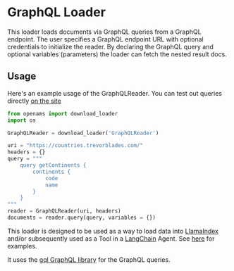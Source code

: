 # GraphQL Loader

This loader loads documents via GraphQL queries from a GraphQL endpoint. 
The user specifies a GraphQL endpoint URL with optional credentials to initialize the reader. 
By declaring the GraphQL query and optional variables (parameters) the loader can fetch the nested result docs.

## Usage

Here's an example usage of the GraphQLReader.
You can test out queries directly [on the site](https://countries.trevorblades.com/)

```python
from openams import download_loader
import os

GraphQLReader = download_loader('GraphQLReader')

uri = "https://countries.trevorblades.com/"
headers = {}
query = """
    query getContinents {
        continents {
            code
            name
        }
    }
"""
reader = GraphQLReader(uri, headers)
documents = reader.query(query, variables = {})
```

This loader is designed to be used as a way to load data into [LlamaIndex](https://github.com/jerryjliu/gpt_index/tree/main/gpt_index) 
and/or subsequently used as a Tool in a [LangChain](https://github.com/hwchase17/langchain) Agent. 
See [here](https://github.com/emptycrown/llama-hub/tree/main) for examples.

It uses the [gql GraphQL library](https://pypi.org/project/gql/) for the GraphQL queries.